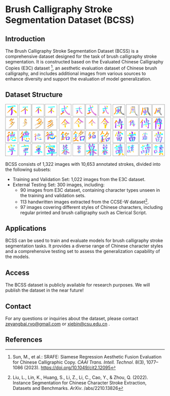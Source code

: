 # Brush Calligraphy Stroke Segmentation Dataset (BCSS)

## Introduction

The Brush Calligraphy Stroke Segmentation Dataset (BCSS) is a comprehensive dataset designed for the task of brush calligraphy stroke segmentation. It is constructed based on the Evaluated Chinese Calligraphy Copies (E3C) dataset [^1], an aesthetic evaluation dataset of Chinese brush calligraphy, and includes additional images from various sources to enhance diversity and support the evaluation of model generalization.

## Dataset Structure

![dataset](src/dataset.png)

BCSS consists of 1,322 images with 10,653 annotated strokes, divided into the following subsets:

- Training and Validation Set: 1,022 images from the E3C dataset.
- External Testing Set: 300 images, including:
  - 90 images from E3C dataset, containing character types unseen in the training and validation sets.
  - 113 handwritten images extracted from the CCSE-W dataset[^2].
  - 97 images covering different styles of Chinese characters, including regular printed and brush calligraphy such as Clerical Script.

## Applications

BCSS can be used to train and evaluate models for brush calligraphy stroke segmentation tasks. It provides a diverse range of Chinese character styles and a comprehensive testing set to assess the generalization capability of the models.

## Access

The BCSS dataset is publicly available for research purposes. We will publish the dataset in the near future!

## Contact

For any questions or inquiries about the dataset, please contact zeyangbai.rvo@gmail.com or [xiebin@csu.edu.cn](mailto:xiebin@csu.edu.cn) .

## References


[^1]: Sun, M., et al.: SRAFE: Siamese Regression Aesthetic Fusion Evaluation for Chinese Calligraphic Copy. *CAAI Trans. Intell. Technol*. 8(3), 1077–1086 (2023). https://doi.org/10.1049/cit2.12095
[^2]: Liu, L., Lin, K., Huang, S., Li, Z., Li, C., Cao, Y., & Zhou, Q. (2022). Instance Segmentation for Chinese Character Stroke Extraction, Datasets and Benchmarks. *ArXiv*. /abs/2210.13826

